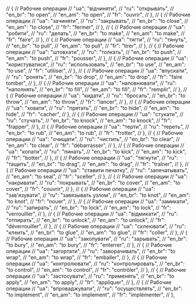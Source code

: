 // { // Рабочие операции
//     "ua": "відчиняти",
//     "ru": "открывать",
//     "en_br": "to open",
//     "en_am": "to open",
//     "fr": "ouvrir",
// },
// { // Рабочие операции
//     "ua": "зачиняти",
//     "ru": "закрывать",
//     "en_br": "to close",
//     "en_am": "to close",
//     "fr": "fermer",
// },
// { // Рабочие операции
//     "ua": "робити",
//     "ru": "делать",
//     "en_br": "to make",
//     "en_am": "to make",
//     "fr": "faire",
// },
// { // Рабочие операции
//     "ua": "тягти",
//     "ru": "тянуть",
//     "en_br": "to pull",
//     "en_am": "to pull",
//     "fr": "tirer",
// },
// { // Рабочие операции
//     "ua": "штовхати",
//     "ru": "толкать",
//     "en_br": "to push",
//     "en_am": "to push",
//     "fr": "pousser",
// },
// { // Рабочие операции
//     "ua": "користуватися",
//     "ru": "использовать",
//     "en_br": "to use",
//     "en_am": "to use",
//     "fr": "utiliser",
// },
// { // Рабочие операции
//     "ua": "впускати",
//     "ru": "ронять",
//     "en_br": "to drop",
//     "en_am": "to drop",
//     "fr": "faire tomber",
// },
// { // Рабочие операции
//     "ua": "наповнювати",
//     "ru": "наполнять",
//     "en_br": "to fill",
//     "en_am": "to fill",
//     "fr": "remplir",
// },
// { // Рабочие операции
//     "ua": "кидати",
//     "ru": "бросать",
//     "en_br": "to throw",
//     "en_am": "to throw",
//     "fr": "lancer",
// },
// { // Рабочие операции
//     "ua": "ховати",
//     "ru": "прятать",
//     "en_br": "to hide",
//     "en_am": "to hide",
//     "fr": "cacher",
// },
// { // Рабочие операции
//     "ua": "стукати",
//     "ru": "стучать",
//     "en_br": "to knock",
//     "en_am": "to knock",
//     "fr": "frapper",
// },
// { // Рабочие операции
//     "ua": "терти",
//     "ru": "тереть",
//     "en_br": "to rub",
//     "en_am": "to rub",
//     "fr": "frotter",
// },
// { // Рабочие операции
//     "ua": "очищати",
//     "ru": "чистить",
//     "en_br": "to clear",
//     "en_am": "to clear",
//     "fr": "débarrasser",
// },
// { // Рабочие операции
//     "ua": "копати",
//     "ru": "пинать",
//     "en_br": "to kick",
//     "en_am": "to kick",
//     "fr": "botter",
// },
// { // Рабочие операции
//     "ua": "тягнути",
//     "ru": "тащить",
//     "en_br": "to drag",
//     "en_am": "to drag",
//     "fr": "traîner",
// },
// { // Рабочие операции
//     "ua": "ставити печатку",
//     "ru": "запечатывать",
//     "en_am": "to seal",
//     "fr": "sceller",
// },
// { // Рабочие операции
//     "ua": "накривати",
//     "ru": "покрывать",
//     "en_br": "to cover",
//     "en_am": "to cover",
//     "fr": "couvrir",
// },
// { // Рабочие операции
//     "ua": "зав'язувати",
//     "ru": "завязывать узлом",
//     "en_br": "to knot",
//     "en_am": "to knot",
//     "fr": "nouer",
// },
// { // Рабочие операции
//     "ua": "замикати",
//     "ru": "запирать",
//     "en_br": "to lock",
//     "en_am": "to lock",
//     "fr": "verrouiller",
// },
// { // Рабочие операции
//     "ua": "відмикати",
//     "ru": "отпирать",
//     "en_br": "to unlock",
//     "en_am": "to unlock",
//     "fr": "déverrouiller",
// },
// { // Рабочие операции
//     "ua": "склеювати",
//     "ru": "клеить",
//     "en_br": "to glue",
//     "en_am": "to glue",
//     "fr": "coller",
// },
// { // Рабочие операции
//     "ua": "закопувати",
//     "ru": "зарывать",
//     "en_br": "to bury",
//     "en_am": "to bury",
//     "fr": "enterrer",
// },
// { // Рабочие операции
//     "ua": "загортати",
//     "ru": "заворачивать",
//     "en_br": "to wrap",
//     "en_am": "to wrap",
//     "fr": "emballer",
// },
// { // Рабочие операции
//     "ua": "контролювати",
//     "ru": "контролировать",
//     "en_br": "to control",
//     "en_am": "to control",
//     "fr": "contrôler",
// },
// { // Рабочие операции
//     "ua": "застосувати",
//     "ru": "применять",
//     "en_br": "to apply",
//     "en_am": "to apply",
//     "fr": "appliquer",
// },
// { // Рабочие операции
//     "ua": "впроваджувати",
//     "ru": "осуществлять",
//     "en_br": "to implement",
//     "en_am": "to implement",
//     "fr": "implémenter",
// },
